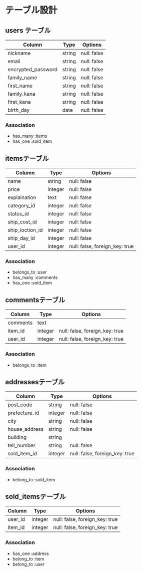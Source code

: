 # テーブル設計

## users テーブル

| Column             | Type     | Options     |
| -----------------  | ------   | ----------- |
| nickname           | string   | null: false |
| email              | string   | null: false |
| encrypted_password | string   | null: false |
| family_name        | string   | null: false |
| first_name         | string   | null: false |
| family_kana        | string   | null: false |
| first_kana         | string   | null: false |
| birth_day          | date     | null: false |

### Association 

- has_many :items
- has_one :sold_item

## itemsテーブル

| Column              | Type          | Options                         |
| ------------------- | ------------- | ------------------------------  |
| name                | string        | null: false                     |
| price               | integer       | null: false                     |
| explaination        | text          | null: false                     |
| category_id         | integer       | null: false                     |
| status_id           | integer       | null: false                     |
| ship_cost_id        | integer       | null: false                     |
| ship_loction_id     | integer       | null: false                     |
| ship_day_id         | integer       | null: false                     |
| user_id             | integer       | null: false, foreign_key: true  |

### Association 

- belongs_to :user
- has_many :comments
- has_one :sold_item

## commentsテーブル

| Column              | Type          | Options                         |
| ------------------- | ------------- | ------------------------------  |
| comments            | text          |                                 |
| item_id             | integer       | null: false, foreign_key: true  |
| user_id             | integer       | null: false, foreign_key: true  |

### Association 

- belongs_to :item

## addressesテーブル

| Column              | Type        | Options                         |
| ------------------  | ----------- | ------------------------------- |
| post_code           | string      | null: false                     |
| prefecture_id       | integer     | null: false                     |
| city                | string      | null: false                     |
| house_address       | string      | null: false                     |
| building            | string      |                                 |
| tell_number         | string      | null: false                     |
| sold_item_id        | integer     | null: false, foreign_key: true  |

### Association 

- belong_to :sold_item

## sold_itemsテーブル

| Column              | Type        | Options                         |
| ------------------  | ----------- | ------------------------------- |
| user_id             | integer     | null: false, foreign_key: true  |
| item_id             | integer     | null: false, foreign_key: true  |

### Association

- has_one :address
- belong_to :item
- belong_to :user
